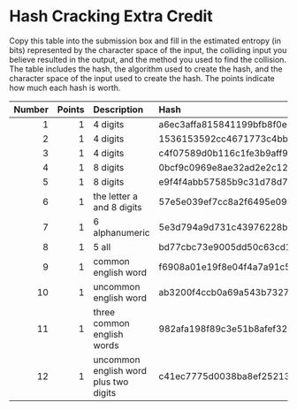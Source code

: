 # Hash Cracking Extra Credit

Copy this table into the submission box and fill in the estimated entropy (in bits) represented by the character space of the input, the colliding input you believe resulted in the output, and the method you used to find the collision.  The table includes the hash, the algorithm used to create the hash, and the character space of the input used to create the hash.  The points indicate how much each hash is worth.

|   Number |   Points | Description                           | Hash                                                             | Alg    | Collision              | Entropy   | Method   |
|---------:|---------:|:--------------------------------------|:-----------------------------------------------------------------|:-------|:-----------------------|:----------|:---------|
|        1 |        1 | 4 digits                              | a6ec3affa815841199bfb8f0e83fc0ea                                 | md5    | 0869                   |           |          |
|        2 |        1 | 4 digits                              | 1536153592cc4671773c4bba56ac9ea380c030f0                         | sha1   | 9037                   |           |          |
|        3 |        1 | 4 digits                              | c4f07589d0b116c1fe3b9aff918b6ba8e3e0fbf50709bb13bec287e5d741a900 | sha256 | 7089                   |           |          |
|        4 |        1 | 8 digits                              | 0bcf9c0969e8ae32ad2e2c1207c8376a                                 | md5    | 99493810               |           |          |
|        5 |        1 | 8 digits                              | e9f4f4abb57585b9c31d78d7da871a0af1c75317                         | sha1   | 44598550               |           |          |
|        6 |        1 | the letter a and 8 digits             | 57e5e039ef7cc8a2f6495e092c87936935425bb51e86227da8dd297acdd1124d | sha256 | a0773570               |           |          |
|        7 |        1 | 6 alphanumeric                        | 5e3d794a9d731c43976228b3bf51c4af                                 | md5    | Mkhqox                 |           |          |
|        8 |        1 | 5 all                                 | bd77cbc73e9005dd50c63cd18cbf2a068ef87038                         | sha1   | G.:+Q                  |           |          |
|        9 |        1 | common english word                   | f6908a01e19f8e04f4a7a91c56f2aa6e7c3517b3                         | sha1   | nation                 |           |          |
|       10 |        1 | uncommon english word                 | ab3200f4ccb0a69a543b73270b87ae7f3d10b538600265691424e62e66054352 | sha256 | assumed                |           |          |
|       11 |        1 | three common english words            | 982afa198f89c3e51b8afef329ac34a6                                 | md5    | maturebudgetparticular |           |          |
|       12 |        1 | uncommon english word plus two digits | c41ec7775d0038ba8ef25213812ab254                                 | md5    | stonebrash69           |           |          |